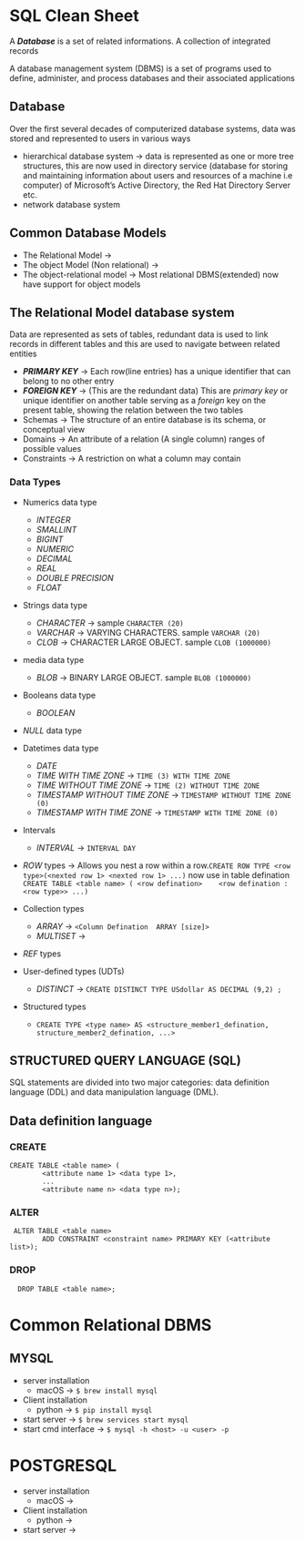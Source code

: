 # SQL Clean Sheet



A ***Database*** is a set of related informations. A collection of integrated records

A database management system (DBMS) is a set of programs used to define, administer, and process databases and their associated applications

## Database
Over the first several decades of computerized database systems, data was stored and represented to users in various ways
  *  hierarchical database system -> data is represented as one or more tree structures, this are now used in directory service (database for storing and maintaining           information about users and resources of a machine i.e computer) of  Microsoft’s Active Directory, the Red Hat Directory Server etc.
  *  network database system

## Common Database Models
* The Relational Model  -> 
* The object Model (Non relational) ->
* The object-relational model -> Most relational DBMS(extended) now have support for object models


## The Relational Model database system

Data are represented as sets of tables, redundant data is used to link records in different tables and this are used to navigate between related entities

* ***PRIMARY KEY*** -> Each row(line entries) has a unique identifier that can belong to no other entry
* ***FOREIGN KEY*** -> (This are the redundant data) This are *primary key* or unique identifier on another table serving as a *foreign* key on the present table, showing the relation between the two tables
* Schemas -> The structure of an entire database is its schema, or conceptual view
* Domains -> An attribute of a relation (A single column) ranges of possible values
* Constraints -> A restriction on what a column may contain

### Data Types
* Numerics data type
  * *INTEGER* 
  * *SMALLINT*
  * *BIGINT*
  * *NUMERIC*
  * *DECIMAL* 
  * *REAL* 
  * *DOUBLE PRECISION*
  * *FLOAT*
  
* Strings data type
  * *CHARACTER* ->  sample `CHARACTER (20)`
  * *VARCHAR* -> VARYING CHARACTERS. sample `VARCHAR (20)`
  * *CLOB* -> CHARACTER LARGE OBJECT. sample `CLOB (1000000)`
* media data type
   * *BLOB* -> BINARY LARGE OBJECT. sample `BLOB (1000000)`
 
* Booleans  data type
   * *BOOLEAN*
 
* *NULL* data type
  
* Datetimes data type
   * *DATE*
   *  *TIME WITH TIME ZONE* -> `TIME (3) WITH TIME ZONE`
   * *TIME WITHOUT TIME ZONE* -> `TIME (2) WITHOUT TIME ZONE`
   * *TIMESTAMP WITHOUT TIME ZONE*  -> `TIMESTAMP WITHOUT TIME ZONE (0)`
   * *TIMESTAMP WITH TIME ZONE* -> `TIMESTAMP WITH TIME ZONE (0)`
 
* Intervals
  * *INTERVAL* -> `INTERVAL DAY`
* *ROW* types -> Allows you nest a row within a row.`CREATE ROW TYPE <row type>(<nexted row 1> <nexted row 1> ...)` now use in table defination `CREATE TABLE <table name> ( <row defination>    <row defination : <row type>> ...)`
* Collection types
  * *ARRAY* -> `<Column Defination  ARRAY [size]>`
  * *MULTISET* ->

* *REF* types
* User-defined types (UDTs)
  * *DISTINCT* -> `CREATE DISTINCT TYPE USdollar AS DECIMAL (9,2) ;`
* Structured types 
  * `CREATE TYPE <type name> AS <structure_member1_defination, structure_member2_defination, ...>`

## STRUCTURED QUERY LANGUAGE (SQL)

SQL statements are divided into two major categories: data definition language (DDL) and data manipulation language (DML). 


## Data definition language

### CREATE
```
CREATE TABLE <table name> ( 
        <attribute name 1> <data type 1>,
        ...
        <attribute name n> <data type n>);
```

### ALTER

```
 ALTER TABLE <table name>
        ADD CONSTRAINT <constraint name> PRIMARY KEY (<attribute list>);
```


### DROP
```
  DROP TABLE <table name>;
```






# Common Relational DBMS

## MYSQL
* server installation
   * macOS -> `$ brew install mysql`
* Client installation
   * python -> `$ pip install mysql`
* start server -> `$ brew services start mysql`
* start cmd interface -> `$ mysql -h <host> -u <user> -p`





# POSTGRESQL 

* server installation
   * macOS -> 
* Client installation
   * python -> 
* start server -> 
